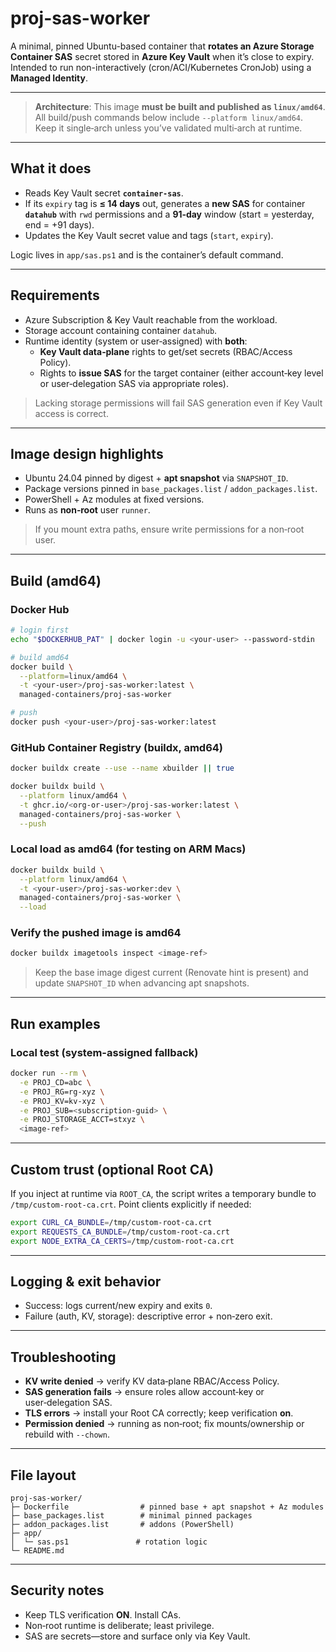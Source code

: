 # proj-sas-worker

A minimal, pinned Ubuntu-based container that **rotates an Azure Storage Container SAS** secret stored in **Azure Key Vault** when it’s close to expiry. Intended to run non-interactively (cron/ACI/Kubernetes CronJob) using a **Managed Identity**.

---

> **Architecture**: This image **must be built and published as `linux/amd64`**. All build/push commands below include `--platform linux/amd64`. Keep it single‑arch unless you’ve validated multi‑arch at runtime.

---

## What it does

- Reads Key Vault secret **`container-sas`**.
- If its `expiry` tag is **≤ 14 days** out, generates a **new SAS** for container **`datahub`** with `rwd` permissions and a **91‑day** window (start = yesterday, end = +91 days).
- Updates the Key Vault secret value and tags (`start`, `expiry`).

Logic lives in `app/sas.ps1` and is the container’s default command.

---

## Requirements

- Azure Subscription & Key Vault reachable from the workload.
- Storage account containing container `datahub`.
- Runtime identity (system or user‑assigned) with **both**:
  - **Key Vault data‑plane** rights to get/set secrets (RBAC/Access Policy).
  - Rights to **issue SAS** for the target container (either account‑key level or user‑delegation SAS via appropriate roles).

> Lacking storage permissions will fail SAS generation even if Key Vault access is correct.

---

## Image design highlights

- Ubuntu 24.04 pinned by digest + **apt snapshot** via `SNAPSHOT_ID`.
- Package versions pinned in `base_packages.list` / `addon_packages.list`.
- PowerShell + Az modules at fixed versions.
- Runs as **non‑root** user `runner`.

> If you mount extra paths, ensure write permissions for a non‑root user.

---

## Build (amd64)

### Docker Hub

```bash
# login first
echo "$DOCKERHUB_PAT" | docker login -u <your-user> --password-stdin

# build amd64
docker build \
  --platform=linux/amd64 \
  -t <your-user>/proj-sas-worker:latest \
  managed-containers/proj-sas-worker

# push
docker push <your-user>/proj-sas-worker:latest
```

### GitHub Container Registry (buildx, amd64)

```bash
docker buildx create --use --name xbuilder || true

docker buildx build \
  --platform linux/amd64 \
  -t ghcr.io/<org-or-user>/proj-sas-worker:latest \
  managed-containers/proj-sas-worker \
  --push
```

### Local load as amd64 (for testing on ARM Macs)

```bash
docker buildx build \
  --platform linux/amd64 \
  -t <your-user>/proj-sas-worker:dev \
  managed-containers/proj-sas-worker \
  --load
```

### Verify the pushed image is amd64

```bash
docker buildx imagetools inspect <image-ref>
```

> Keep the base image digest current (Renovate hint is present) and update `SNAPSHOT_ID` when advancing apt snapshots.

---

## Run examples

### Local test (system-assigned fallback)

```bash
docker run --rm \
  -e PROJ_CD=abc \
  -e PROJ_RG=rg-xyz \
  -e PROJ_KV=kv-xyz \
  -e PROJ_SUB=<subscription-guid> \
  -e PROJ_STORAGE_ACCT=stxyz \
  <image-ref>
```

---

## Custom trust (optional Root CA)

If you inject at runtime via `ROOT_CA`, the script writes a temporary bundle to `/tmp/custom-root-ca.crt`. Point clients explicitly if needed:

```bash
export CURL_CA_BUNDLE=/tmp/custom-root-ca.crt
export REQUESTS_CA_BUNDLE=/tmp/custom-root-ca.crt
export NODE_EXTRA_CA_CERTS=/tmp/custom-root-ca.crt
```

---

## Logging & exit behavior

- Success: logs current/new expiry and exits `0`.
- Failure (auth, KV, storage): descriptive error + non‑zero exit.

---

## Troubleshooting

- **KV write denied** → verify KV data‑plane RBAC/Access Policy.
- **SAS generation fails** → ensure roles allow account‑key or user‑delegation SAS.
- **TLS errors** → install your Root CA correctly; keep verification **on**.
- **Permission denied** → running as non‑root; fix mounts/ownership or rebuild with `--chown`.

---

## File layout

```none
proj-sas-worker/
├─ Dockerfile                # pinned base + apt snapshot + Az modules
├─ base_packages.list        # minimal pinned packages
├─ addon_packages.list       # addons (PowerShell)
├─ app/
│  └─ sas.ps1               # rotation logic
└─ README.md
```

---

## Security notes

- Keep TLS verification **ON**. Install CAs.
- Non‑root runtime is deliberate; least privilege.
- SAS are secrets—store and surface only via Key Vault.
